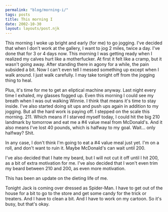 ```yaml
---
permalink: "blog/morning-i/"
tags: posts
title: This morning I
date: 2002-10-30
layout: layouts/post.njk
---
```


This morning I woke up bright and early (for me) to go jogging. I've decided that when I don't work at the gallery, I want to jog 2 miles, twice a day. I've done that for 3 or 4 days now. This morning I was getting ready when I realized my calves hurt like a motherfucker. At first it felt like a cramp, but it wasn't going away. After standing there in agony for a while, the pain subsided a bit. Now I can't even tell I messed something up except when I walk around. I just walk carefully. I may take tonight off from the jogging thing to heal. 

Plus, it's time for me to get an eliptical machine anyway. Last night every time I exhaled, my glasses fogged up. Even this morning I could see my breath when I was out walking Winnie. I think that means it's time to stay inside. I've also started doing sit ups and push ups again in addition to my jogging. But all the hard work is paying off. I stepped on the scale this morning. 211. Which means if I starved myself today, I could hit the big 210 landmark by tomorrow and eat me a #4 value meal from McDonald's. And it also means I've lost 40 pounds, which is halfway to my goal. Wait... only halfway? Shit.

In any case, I don't think I'm going to eat a #4 value meal just yet. I'm on a roll, and don't want to ruin it. Maybe McDonald's can wait until 200. 

I've also decided that I hate my beard, but I will not cut it off until I hit 200, as a bit of extra motivation for me. I've also decided that I won't even trim my beard between 210 and 200, as even more motivation. 

This has been an update on the dieting life of me.

Tonight Jack is coming over dressed as Spider-Man. I have to get out of the house for a bit to go to the store and get some candy for the trick or treaters. And I have to clean a bit. And I have to work on my cartoon. So it's busy, but that's okay.